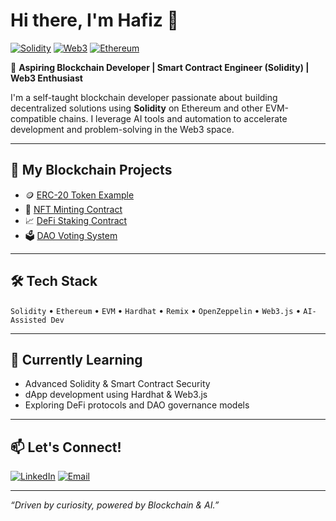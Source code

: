 # Hi there, I'm Hafiz 👋

[![Solidity](https://img.shields.io/badge/Solidity-Ethereum-blue)](https://ethereum.org/en/developers/docs/smart-contracts/)
[![Web3](https://img.shields.io/badge/Web3-Developer-green)](https://web3.foundation/)
[![Ethereum](https://img.shields.io/badge/Blockchain-EVM-orange)](https://ethereum.org/en/)

🎯 **Aspiring Blockchain Developer | Smart Contract Engineer (Solidity) | Web3 Enthusiast**

I'm a self-taught blockchain developer passionate about building decentralized solutions using **Solidity** on Ethereum and other EVM-compatible chains. I leverage AI tools and automation to accelerate development and problem-solving in the Web3 space.

---

## 🚀 My Blockchain Projects
- 🪙 [ERC-20 Token Example](https://github.com/hafiz-web3/ERC-20-Token-Example)  
- 🎨 [NFT Minting Contract](https://github.com/hafiz-web3/NFT-Minting-Contract)  
- 📈 [DeFi Staking Contract](https://github.com/hafiz-web3/DeFi-Staking-Contract)  
- 🗳️ [DAO Voting System](https://github.com/hafiz-web3/DAO-Voting-System)  

---

## 🛠️ Tech Stack
`Solidity` • `Ethereum` • `EVM` • `Hardhat` • `Remix` • `OpenZeppelin` • `Web3.js` • `AI-Assisted Dev`

---

## 🚧 Currently Learning
- Advanced Solidity & Smart Contract Security
- dApp development using Hardhat & Web3.js
- Exploring DeFi protocols and DAO governance models

---

## 📫 Let's Connect!
[![LinkedIn](https://img.shields.io/badge/LinkedIn-Connect-blue)](https://www.linkedin.com/in/wanmohdhafizwanidris/) 
[![Email](https://img.shields.io/badge/Email-hafiz@lokein.com-red)](mailto:hafiz@lokein.com)

---
*“Driven by curiosity, powered by Blockchain & AI.”*
